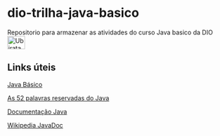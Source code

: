 # dio-trilha-java-basico
Repositorio para armazenar as atividades do curso Java basico da DIO
<img align="center" alt="Ubiratan-Jv" height="30" width="40" src="https://cdn.jsdelivr.net/gh/devicons/devicon/icons/java/java-original.svg" />

## Links úteis

[Java Básico](https://glysns.gitbook.io/java-basico/)

[As 52 palavras reservadas do Java](http://www.linhadecodigo.com.br/artigo/83/as-52-palavras-reservadas-do-java.aspx)

[Documentação Java](https://docs.oracle.com/javase/7/docs/api/java/lang/String.html)

[Wikipedia JavaDoc](https://pt.wikipedia.org/wiki/Javadoc)


